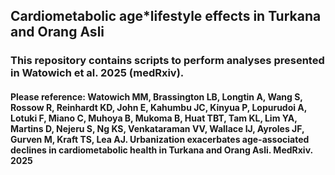 ## Cardiometabolic age*lifestyle effects in Turkana and Orang Asli

### This repository contains scripts to perform analyses presented in Watowich et al. 2025 (medRxiv). 

#### Please reference: Watowich MM, Brassington LB, Longtin A, Wang S, Rossow R, Reinhardt KD, John E, Kahumbu JC, Kinyua P, Lopurudoi A, Lotuki F, Miano C, Muhoya B, Mukoma B, Huat TBT, Tam KL, Lim YA, Martins D, Nejeru S, Ng KS, Venkataraman VV, Wallace IJ, Ayroles JF, Gurven M, Kraft TS, Lea AJ. Urbanization exacerbates age-associated declines in cardiometabolic health in Turkana and Orang Asli. MedRxiv. 2025
